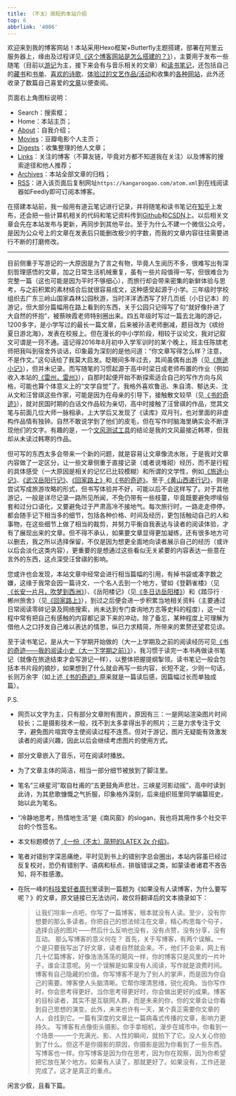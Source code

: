 ```yaml
---
title: （不太）简短的本站介绍
top: 6
abbrlink: '4086'
---
```


欢迎来到我的博客网站！本站采用Hexo框架+Butterfly主题搭建，部署在阿里云服务器上，缘由及过程详见[《这个博客网站是怎么搭建的？》](../18e4/)），主要用于发布一些随笔（目前以[游记](../../categories/%E6%B8%B8%E8%AE%B0/)为主，接下来会有与音乐相关的文章）和[读书笔记](../../categories/%E8%AF%BB%E4%B9%A6%E7%AC%94%E8%AE%B0/)，还包括自己的[藏书](../fcfb/)和[书单](../7f1c/)、[喜欢的诗歌](../fa36/)、[体验过的文艺作品/活动](../cbba/)和收集的[各种网站](../31d1/)，此外还收录了数篇自己喜爱的[文章](../../digests/)以便查阅。


页面右上角图标说明：
- Search：搜索框；
- Home：本站主页；
- [About](../../about/)：自我介绍；
- [Movies](../../movies/)：豆瓣电影个人主页；
- [Digests](../../digests/)：收集整理的他人文章；
- [Links](../../links/)：关注的博客（不算友链，毕竟对方都不知道我在关注）以及博客的搜索途径和他人推荐；
- [Archives](../../archives/)：本站全部文章的归档；
- [RSS](../../atom.xml)：进入该页面后复制网址`https://kangaroogao.com/atom.xml`到在线阅读器如Feedly即可订阅本博客。

在搭建本站前，我一般用有道云笔记进行记录，并将随笔和读书笔记在[知乎](https://www.zhihu.com/people/95-9-17-28-56)上发布，还会把一些计算机相关的代码和笔记资料传到[Github](https://github.com/gmh1627)和[CSDN](https://blog.csdn.net/weixin_73004416?spm=1011.2124.3001.5343)上。以后相关文章会先在本站发布与更新，再同步到其他平台。至于为什么不建一个微信公众号，是因为公众号上的文章在发表后只能删改极少的字数，而我的文章内容往往需要进行不断的打磨修改。

---

目前侧重于写游记的一大原因是为了言之有物，毕竟人生阅历不多，很难写出有深刻哲理感悟的文章，加之日常生活机械重复，虽有一些片段值得一写，但很难合为完整一篇（这也可能是因为平时不够细心），而旅行却会带来密集的新鲜体验与思考，与之前积累的素材结合后就很容易成文，这种感受起源于小学。三年级时学校组织去广东三岭山国家森林公园秋游，当时洋洋洒洒写了好几页纸（小日记本）的游记，但大部分篇幅用在路上看到的东西，关于公园只记得写了句“就好像扑进了大自然的怀抱”，被蔡映霞老师特别圈出来。四五年级时写过一篇去北海的游记，1200多字，是小学写过的最长一篇文章，后来被孙洁老师删减，题目改为《缤纷夏日游北海》，发表在校报上。但在漫长的中小学阶段，相较于议论文，我对记叙文可谓是一窍不通。遥记得2016年8月初中入学军训时的某个晚上，班主任陈镔老师把我叫到宿舍外谈话，印象最为深刻的是他问道：“你文章写得怎么样？注意，不是作文。”这句话给了我莫大启发。眨眼间多年过去，其间虽偶有出游（见[《旅途小记》](../9e84/)），但并未记录。而写随笔的习惯起源于高中时梁日成老师布置的作业（例如收入本站的[《雷州，雷州》](../4cde/)），自那时起便开始不断探索适合自己的写作方向与风格，可能也算个体意义上的“文学自觉”了。我格外喜欢鲁迅、朱自清、郁达夫、沈从文和汪曾祺这些作家，可能是因为在母亲的引导下，接触散文较早（见[《书的奇迹》](../d4b0/)），就对民国时期的白话文作品较为亲切，高中时接触了汪曾祺的作品，觉其文笔与前面几位大师一脉相承，上大学后又发现了《读库》双月刊，也对里面的非虚构作品情有独钟。自然不敢说学到了他们的皮毛，但在写作时脑海里确实会不断浮现他们的文字。有趣的是，一个[文风测试工具](https://testurtext.us/)的结论是我的文风最接近韩寒，但我却从未读过韩寒的作品。

但可写的东西太多会带来一个新的问题，就是容易让文章像流水账，于是我对文章内容做了一定区分，让一些文章侧重于直接记录（或者说堆砌）经历，而不是行程的具体感受（一大原因是相关的记忆已比较模糊）和所谓的文学性，例如[《旅途小记》](../9e84/)、[《武汉岳阳行记》](../6385/)、[《回家路上》](../bb58/)和[《书的奇迹》](../d4b0/)。至于[《黄山西递行记》](../e08f/)，则是尝试写成旅游攻略的形式，但书写体验并不好，可能以后不会这样写了。对于其他游记，一般是详尽记录一路所见所闻，不免仍带有一些枝蔓，毕竟既要避免啰嗦俗套和过分口语化，又要避免过于严肃高冷不接地气。每次旅行时，一路走走停停，都会随手记下相当多的细节，包括各种价格、时间及经历，更包括触动自己的人和事物，在这些细节上做了相当的裁剪，并努力平衡自我表达与读者的阅读体验，才有了展现出来的文章。但不得不承认，如果要文章显得更加凝练，还有很多地方可以删去，我之所以选择保留，不仅是因为想更全面地向读者展示自己的经历（或许以后会淡化这类内容），更重要的是想通过这些看似无关紧要的内容表达一些意在言外的东西，这点深受汪曾祺的影响。

您或许也会发现，本站文章中经常会进行相当篇幅的引用，有掉书袋或凑字数之嫌，这缘于我常会因一篇诗文、一个名人去到一个地方，譬如《登鹳雀楼》（见[《长安一片月，吹梦到西洲》](../439b/)）、《岳阳楼记》（见[《冬日访岳阳楼》](../1fb2/)）和《踏莎行 · 郴州旅舍》（见[《回家路上》](../bb58/)），到过之后便会进一步积累当地相关资料（主要通过日常阅读零碎记录及网络搜索，尚未达到专门查询地方志等史料的程度），这一过程中常有把自己有感触的内容都记录下来的冲动，除了备忘，某种程度上可理解为借他人之口抒发自己难以表达的情思，纵已力求精简，所带来的累赘还望君见谅。

至于读书笔记，是从大一下学期开始做的（大一上学期及之前的阅读经历可见[《书的奇迹——我的阅读小史（大一下学期之前）》](../d4b0/)），我习惯于读完一本书再做读书笔记（就像在旅途结束才会写游记一样），以整体把握提纲掣领。读书笔记一般会包括本书片段的摘抄，如果想到了什么就会再写一些内容，长短不定，少则一句话，长则万余字（如上述[《书的奇迹》](../d4b0/)原来就是一篇读后感，因篇幅过长而单独成篇）。

P.S. 
- 网页以文字为主，只有部分文章附有图片，原因有三：一是网站渲染图片时间较长；二是摄影技术一般，找不到太多拿得出手的照片；三是力求专注于文字，避免图片喧宾夺主使阅读过程不连贯。但对于游记，图片无疑能有效激发读者的阅读兴趣，因此以后会继续考虑图片的使用方式。

- 部分文章嵌入了音乐，可在阅读时播放。

- 为了文章主体的简洁，相当一部分细节被放到了脚注里。

- 笔名“三峡星河”取自杜甫的“五更鼓角声悲壮，三峡星河影动摇”，高中时读到此诗，为其悲歌慷慨之气折服，印象格外深刻，后来组织班里同学编纂班史，始以此为笔名。

- “冷静地思考，热情地生活”是《南风窗》的slogan，我也将其用作多个社交平台的个性签名。

- 本文标题模仿了[《一份（不太）简短的LATEX $2\epsilon$ 介绍》](https://texdoc.org/serve/lshort-zh-cn.pdf/0)。

- 笔者对错别字深恶痛绝，平时见到书上的错别字总会圈出，本站内容虽已经过反复校对，恐仍有错别字、语病和标点、排版错误之类，如蒙读者诸君不吝告知，将不胜感激。

- 在阮一峰的[科技爱好者周刊](https://github.com/ruanyf/weekly/blob/master/docs/issue-339.md#%E6%96%87%E6%91%98)里读到一篇题为《如果没有人读博客，为什么要写呢？》的文章，原文链接已无法访问，故仅将翻译后的文本摘录如下：
   >让我们坦率一点吧，你写了一篇博客，根本就没有人读。至少，没有你想要的那么多读者。你把自己的想法倾注在文章，精心构思每个句子，选择合适的图片——然后什么反响也没有，没有点赞，没有分享，没有互动。
    那么写博客的意义何在？
    首先，关于写博客，有两个误解。一个是只要我写出了好文章，读者自然就会来。不，他们不会来，网上有几十亿篇博客，好像浩浩荡荡的飓风一样，你的博客只是风里的一片叶子，谁会注意呢。另一个误解是如果没有人阅读，写作就是浪费时间。
    博客有自己隐藏的价值。你写博客不是为了别人的掌声，而是因为你自己的需要。博客使人头脑清晰。它帮你理清思绪，锐化视角。当你写作时，你会思考得更好。当你思考得更好时，你会做出更好的成果。博客的目标读者，其实不是互联网人群，而是未来的你，你的文章会让你看到自己思想的演变。此外，未来也许有一天，某个真正需要你文章的人，会找到它。一篇有深度的文章比一篇病毒式传播的文章，影响力更持久。
    写博客有点像街头摄影。你手拿相机，漫步在城市中。你看到一个场景——一个充满光、影、人性的瞬间，就拍下了它。没人关心你拍到了什么。但这不是你摄影的原因，你摄影是因为你看到了一些东西。写博客也一样。你写博客是因为你在思考，因为你在观察，因为你希望把它放在某个地方。如果有人读了，那就更好了。如果没有，工作还是完成了。这才是真正的重点。

闲言少叙，且看下篇。